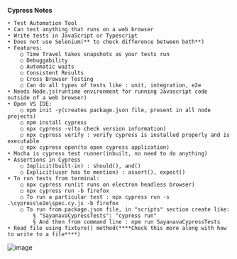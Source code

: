 **Cypress Notes**

	• Test Automation Tool
	• Can test anything that runs on a web browser
	• Write tests in JavaScript or Typescript
	• Does not use Selenium(** to check difference between both**)
	• Features:
		○ Time Travel takes snapshots as your tests run
		○ Debuggability
		○ Automatic waits
		○ Consistent Results
		○ Cross Browser Testing
		○ Can do all types of tests like : unit, integration, e2e
	• Needs Node.js(runtime environment for running Javascript code outside of a web browser)
	• Open VS IDE: 
		○ npm init -y(creates package.json file, present in all node projects)
		○ npm install cypress
		○ npx cypress -v(to check version information)
		○ npx cypress verify : verify cypress is installed properly and is executable
		○ npx cypress open(to open cypress application)
	• Mocha is cypress test runner(inbuilt, no need to do anything)
	• Assertions in Cypress
		○ Implicit(built-in) : should(), and()
		○ Explicit(user has to mention) : assert(), expect()
	• To run tests from terminal: 
		○ npx cypress run(it runs on electron headless browser)
		○ npx cypress run -b firefox
		○ To run a particular test : npx cypress run -s .\cypress\e2e\spec.cy.js -b firefox
		○ To run from package.json file, in "scripts" section create like:
			§ "SayanavaCypressTests": "cypress run"
			§ And then from command line : npm run SayanavaCypressTests
	• Read file using fixture() method(****Check this more along with how to write to a file****)
![image](https://github.com/adhikarisayanava/CypressLearning/assets/159051601/8f26b965-fcab-4361-9908-3985c38b02ad)


